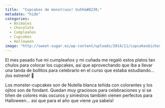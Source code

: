 ```yaml
---
title:  "Cupcakes de monstruos! Uuhh&#8230;"
metadate: "hide"
categories:
  - Animales
  - Chocolate
  - Cumpleaños
  - Cupcakes
  - Halloween
image: "http://sweet-sugar.es/wp-content/uploads/2014/11/cupcakesbichos-copia.jpg"
---
```


El mes pasado fue mi cumpleaños y mi cuñada me regaló estos platos tan chulos para colocar los cupcakes, así que aprovechando que iba a llevar una tanda de bollitos para celebrarlo en el curso que estaba estudiando&#8230; ¡los estrené! 🙂

Los monster-cupcakes son de Nutella blanca teñida con colorantes y los ojitos son de fondant. Quedan muy graciosos para celebraciones y si se tiñen de colores más oscuros y siniestros también vienen perfectos para Halloween&#8230; así que para el año que viene ¡ya sabeis!